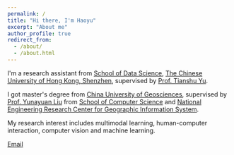 ```yaml
---
permalink: /
title: "Hi there, I'm Haoyu"
excerpt: "About me"
author_profile: true
redirect_from: 
  - /about/
  - /about.html
---
```


I'm a research assistant from [School of Data Science](https://sds.cuhk.edu.cn/en), [The Chinese University of Hong Kong, Shenzhen](https://cuhk.edu.cn/en), supervised by [Prof. Tianshu Yu](https://mypage.cuhk.edu.cn/academics/yutianshu/). 

I got master's degree from [China University of Geosciences](https://www.cug.edu.cn/), supervised by [Prof. Yunayuan Liu](https://cvlab-liuyuanyuan.github.io/) from [School of Computer Science](https://cs.cug.edu.cn/) and [National Engineering Research Center for Geographic Information System](https://gis.cug.edu.cn/zxgk/zxjj.htm).

My research interest includes multimodal learning, human-computer interaction, computer vision and machine learning.

<!-- You can find my CV here: [Haoyu's Curriculum Vitae](../assets/Curriculum_Vitae.pdf). -->

[Email](mailto:zhanghaoyu@cuhk.edu.cn)

<!-- / [Github](https://github.com/Haoyu-ha) -->
